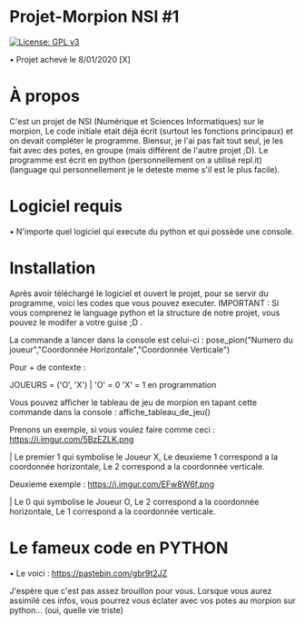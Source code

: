 # Projet-Morpion NSI #1
[![License: GPL v3](https://img.shields.io/badge/License-GPLv3-blue.svg)](https://www.gnu.org/licenses/gpl-3.0)

• Projet achevé le 8/01/2020 [X]

# À propos

C'est un projet de NSI (Numérique et Sciences Informatiques) sur le morpion, Le code initiale etait déjà écrit (surtout les fonctions principaux) et on devait compléter le programme. Biensur, je l'ai pas fait tout seul, je les fait avec des potes, en groupe (mais différent de l'autre projet ;D). Le programme est écrit en python (personnellement on a utilisé repl.it) (language qui personnellement je le deteste meme s'il est le plus facile).

# Logiciel requis

• N'importe quel logiciel qui execute du python et qui possède une console.

# Installation

Après avoir téléchargé le logiciel et ouvert le projet, pour se servir du programme, voici les codes que vous pouvez executer. IMPORTANT : Si vous comprenez le language python et la structure de notre projet, vous pouvez le modifer a votre guise ;D .

La commande a lancer dans la console est celui-ci : pose_pion("Numero du joueur","Coordonnée Horizontale","Coordonnée Verticale")

Pour + de contexte :

JOUEURS = ('O', 'X') | 'O' = 0 'X' = 1 en programmation

Vous pouvez afficher le tableau de jeu de morpion en tapant cette commande dans la console : affiche_tableau_de_jeu()

Prenons un exemple, si vous voulez faire comme ceci : https://i.imgur.com/5BzEZLK.png

| Le premier 1 qui symbolise le Joueur X, Le deuxieme 1 correspond a la coordonnée horizontale, Le 2 correspond a la coordonnée verticale.

Deuxieme exemple : https://i.imgur.com/EFw8W6f.png

| Le 0 qui symbolise le Joueur O, Le 2 correspond a la coordonnée horizontale, Le 1 correspond a la coordonnée verticale.

# Le fameux code en PYTHON

• Le voici : https://pastebin.com/gbr9t2JZ

J'espère que c'est pas assez brouillon pour vous.
Lorsque vous aurez assimilé ces infos, vous pourrez vous éclater avec vos potes au morpion sur python... (oui, quelle vie triste)


